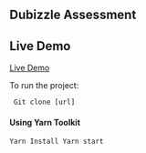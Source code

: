 ## Dubizzle Assessment

## Live Demo

[Live Demo](https://dubizzle-gists.herokuapp.com/)

To run the project:

` Git clone [url]`

#### Using Yarn Toolkit

`Yarn Install Yarn start`
